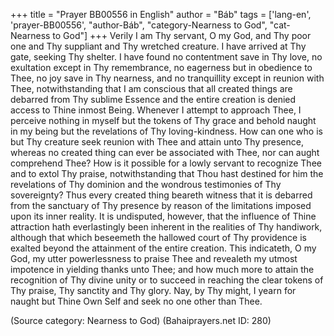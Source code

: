 +++
title = "Prayer BB00556 in English"
author = "Báb"
tags = ['lang-en', 'prayer-BB00556', "author-Báb", "category-Nearness to God", "cat-Nearness to God"]
+++
Verily I am Thy servant, O my God, and Thy poor one and Thy suppliant and Thy wretched creature.  I have arrived at Thy gate, seeking Thy shelter.  I have found no contentment save in Thy love, no exultation except in Thy remembrance, no eagerness but in obedience to Thee, no joy save in Thy nearness, and no tranquillity except in reunion with Thee, notwithstanding that I am conscious that all created things are debarred from Thy sublime Essence and the entire creation is denied access to Thine inmost Being.  Whenever I attempt to approach Thee, I perceive nothing in myself but the tokens of Thy grace and behold naught in my being but the revelations of Thy loving-kindness.  How can one who is but Thy creature seek reunion with Thee and attain unto Thy presence, whereas no created thing can ever be associated with Thee, nor can aught comprehend Thee?  How is it possible for a lowly servant to recognize Thee and to extol Thy praise, notwithstanding that Thou hast destined for him the revelations of Thy dominion and the wondrous testimonies of Thy sovereignty?  Thus every created thing beareth witness that it is debarred from the sanctuary of Thy presence by reason of the limitations imposed upon its inner reality.  It is undisputed, however, that the influence of Thine attraction hath everlastingly been inherent in the realities of Thy handiwork, although that which beseemeth the hallowed court of Thy providence is exalted beyond the attainment of the entire creation.  This indicateth, O my God, my utter powerlessness to praise Thee and revealeth my utmost impotence in yielding thanks unto Thee; and how much more to attain the recognition of Thy divine unity or to succeed in reaching the clear tokens of Thy praise, Thy sanctity and Thy glory.  Nay, by Thy might, I yearn for naught but Thine Own Self and seek no one other than Thee.

(Source category: Nearness to God)
(Bahaiprayers.net ID: 280)
